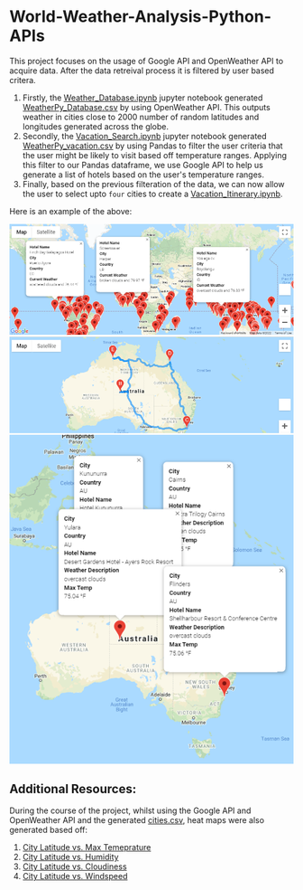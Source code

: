 # World-Weather-Analysis-Python-APIs

This project focuses on the usage of Google API and OpenWeather API to acquire data. After the data retreival process it is filtered by user based critera.

1. Firstly, the [Weather_Database.ipynb](./Weather_Database/Weather_Database.ipynb) jupyter notebook generated [WeatherPy_Database.csv](./Weather_Database/Weather_Database.csv) by using OpenWeather API. This outputs weather in cities close to 2000 number of random latitudes and longitudes generated across the globe.
2. Secondly, the [Vacation_Search.ipynb](./Vacation_Search/Vacation_Search.ipynb) jupyter notebook generated [WeatherPy_vacation.csv](./Vacation_Search/WeatherPy_vacation.csv) by using Pandas to filter the user criteria that the user might be likely to visit based off temperature ranges. Applying this filter to our Pandas dataframe, we use Google API to help us generate a list of hotels based on the user's temperature ranges.
3. Finally, based on the previous filteration of the data, we can now allow the user to select upto `four` cities to create a [Vacation_Itinerary.ipynb](./Vacation_Itinerary/Vacation_Itinerary.ipynb).

Here is an example of the above:

<p align="center">
<img src="https://github.com/mubeenkh4u/RBC-Module-6-WeatherPy-with-Python-APIs/blob/main/Vacation_Search/WeatherPy_vacation_map.png"/>
<img src="https://github.com/mubeenkh4u/RBC-Module-6-WeatherPy-with-Python-APIs/blob/main/Vacation_Itinerary/WeatherPy_travel_map.png"/>
<img src="https://github.com/mubeenkh4u/RBC-Module-6-WeatherPy-with-Python-APIs/blob/main/Vacation_Itinerary/WeatherPy_travel_map_markers.png"/>
</p>

## Additional Resources:

During the course of the project, whilst using the Google API and OpenWeather API and the generated [cities.csv](./weather_data/cities.csv), heat maps were also generated based off:

1. [City Latitude vs. Max Temeprature](./weather_data/Fig1.png)
2. [City Latitude vs. Humidity](./weather_data/Fig2.png)
3. [City Latitude vs. Cloudiness](./weather_data/Fig3.png)
4. [City Latitude vs. Windspeed](./weather_data/Fig4.png)
